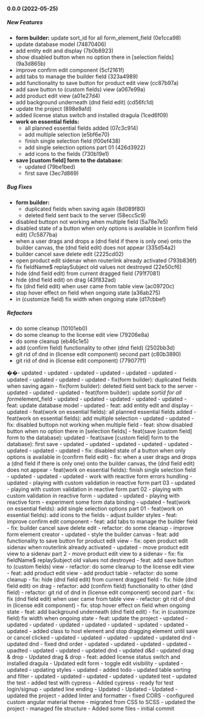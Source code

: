 #### 0.0.0 (2022-05-25)

##### New Features

* **form builder:**  update sort_id for all form_element_field (0e1cca98)
*  update database model (74870406)
*  add entity edit and display (7b0b8923)
*  show disabled button when no option there in [selection fields] (9a3d865b)
*  improve confirm edit component (5cf2161f)
*  add tabs to manage the builder field (323a4989)
*  add functionality to save button for product edit view (cc87b97a)
*  add save button to (custom fields) view (a067e99a)
*  add product edit view (a01e27d4)
*  add background underneath (dnd field edit) (cd56fc1d)
*  update the project (898e9afd)
*  added license status switch and installed dragula (1ced6f09)
* **work on essential fields:**
  *  all planned essential fields added (07c3c914)
  *  add multiple selection (e5bf6e70)
  *  finish single selection field (f00ef438)
  *  add single selection options part 01 (426d3922)
  *  add icons to the fields (730b19e1)
* **save [custom field] form to the database:**
  *  updated (79be1bed)
  *  first save (3ec7d869)

##### Bug Fixes

* **form builder:**
  *  duplicated fields when saving again (8d089f80)
  *  deleted field sent back to the server (58ecc5c9)
*  disabled buttopn not working when multiple field (5a78e7e5)
*  disabled state of a button when only options is available in (confirm field edit) (7c5877ba)
*  when a user drags and drops a (dnd field if there is only one) onto the builder canvas, the (dnd field edit) does not appear (335d54a2)
*  builder cancel save delete edit (2225cd02)
*  open product edit sidenav when routerlink already activated (793b836f)
*  fix fieldName$ replaySubject old values not destroyed (22e50cf6)
*  hide (dnd field edit) from current dragged field (791f7081)
*  hide (dnd field edit) on drag (43f832ad)
*  fix (dnd field edit) when user came from table view (ac09720c)
*  stop hover effect on field when ongoing state (a36ab275)
*  in (customize field) fix width when ongoing state (d17cbbef)

##### Refactors

*  do some cleanup (10101eb0)
*  do some cleanup to the license edit view (79206e8a)
*  do some cleanup (eb46c1e5)
*  add (confirm field) functionality to other (dnd field) (2502bb3d)
*  git rid of dnd in (license edit component) second part (c80b3890)
*  git rid of dnd in (license edit component) (779077f1)

��-   u p d a t e d  
 -   u p d a t e d  
 -   u p d a t e d  
 -   u p d a t e d  
 -   u p d a t e d  
 -   u p d a t e d  
 -   u p d a t e d  
 -   u p d a t e d  
 -   u p d a t e d  
 -   u p d a t e d  
 -   f i x ( f o r m   b u i l d e r ) :   d u p l i c a t e d   f i e l d s   w h e n   s a v i n g   a g a i n  
 -   f i x ( f o r m   b u i l d e r ) :   d e l e t e d   f i e l d   s e n t   b a c k   t o   t h e   s e r v e r  
 -   u p d a t e d  
 -   u p d a t e d  
 -   u p d a t e d  
 -   f e a t ( f o r m   b u i l d e r ) :   u p d a t e   s o r t _ i d   f o r   a l l   f o r m _ e l e m e n t _ f i e l d  
 -   u p d a t e d  
 -   u p d a t e d  
 -   u p d a t e d  
 -   u p d a t e d  
 -   u p d a t e d  
 -   f e a t :   u p d a t e   d a t a b a s e   m o d e l  
 -   u p d a t e d  
 -   f e a t :   a d d   e n t i t y   e d i t   a n d   d i s p l a y  
 -   u p d a t e d  
 -   f e a t ( w o r k   o n   e s s e n t i a l   f i e l d s ) :   a l l   p l a n n e d   e s s e n t i a l   f i e l d s   a d d e d  
 -   f e a t ( w o r k   o n   e s s e n t i a l   f i e l d s ) :   a d d   m u l t i p l e   s e l e c t i o n  
 -   u p d a t e d  
 -   u p d a t e d  
 -   f i x :   d i s a b l e d   b u t t o p n   n o t   w o r k i n g   w h e n   m u l t i p l e   f i e l d  
 -   f e a t :   s h o w   d i s a b l e d   b u t t o n   w h e n   n o   o p t i o n   t h e r e   i n   [ s e l e c t i o n   f i e l d s ]  
 -   f e a t ( s a v e   [ c u s t o m   f i e l d ]   f o r m   t o   t h e   d a t a b a s e ) :   u p d a t e d  
 -   f e a t ( s a v e   [ c u s t o m   f i e l d ]   f o r m   t o   t h e   d a t a b a s e ) :   f i r s t   s a v e  
 -   u p d a t e d  
 -   u p d a t e d  
 -   u p d a t e d  
 -   u p d a t e d  
 -   u p d a t e d  
 -   u p d a t e d  
 -   u p d a t e d  
 -   u p d a t e d  
 -   f i x :   d i s a b l e d   s t a t e   o f   a   b u t t o n   w h e n   o n l y   o p t i o n s   i s   a v a i l a b l e   i n   ( c o n f i r m   f i e l d   e d i t )  
 -   f i x :   w h e n   a   u s e r   d r a g s   a n d   d r o p s   a   ( d n d   f i e l d   i f   t h e r e   i s   o n l y   o n e )   o n t o   t h e   b u i l d e r   c a n v a s ,   t h e   ( d n d   f i e l d   e d i t )   d o e s   n o t   a p p e a r  
 -   f e a t ( w o r k   o n   e s s e n t i a l   f i e l d s ) :   f i n i s h   s i n g l e   s e l e c t i o n   f i e l d  
 -   u p d a t e d  
 -   u p d a t e d  
 -   u p d a t e d  
 -   w o r k   w i t h   r e a c t i v e   f o r m   e r r o r s   h u n d l i n g  
 -   u p d a t e d  
 -   p l a y i n g   w i t h   c u s t o m   v a l i d a t i o n   i n   r e a c t i v e   f o r m   p a r t   0 3  
 -   u p d a t e d  
 -   p l a y i n g   w i t h   c u s t o m   v a l i d a t i o n   i n   r e a c t i v e   f o r m   p a r t   0 2  
 -   p l a y i n g   w i t h   c u s t o m   v a l i d a t i o n   i n   r e a c t i v e   f o r m  
 -   u p d a t e d  
 -   u p d a t e d  
 -   p l a y i n g   w i t h   r e a c t i v e   f o r m  
 -   e x p e r i m e n t   s o m e   f o r m   d a t a   b i n d i n g  
 -   u p d a t e d  
 -   f e a t ( w o r k   o n   e s s e n t i a l   f i e l d s ) :   a d d   s i n g l e   s e l e c t i o n   o p t i o n s   p a r t   0 1  
 -   f e a t ( w o r k   o n   e s s e n t i a l   f i e l d s ) :   a d d   i c o n s   t o   t h e   f i e l d s  
 -   a d j u s t   b u i l d e r   s t y l e s  
 -   f e a t :   i m p r o v e   c o n f i r m   e d i t   c o m p o n e n t  
 -   f e a t :   a d d   t a b s   t o   m a n a g e   t h e   b u i l d e r   f i e l d  
 -   f i x :   b u i l d e r   c a n c e l   s a v e   d e l e t e   e d i t  
 -   r e f a c t o r :   d o   s o m e   c l e a n u p  
 -   i m p r o v e   f o r m   e l e m e n t   c r e a t o r  
 -   u p d a t e d  
 -   s t y l e   t h e   b u i l d e r   c a n v a s  
 -   f e a t :   a d d   f u n c t i o n a l i t y   t o   s a v e   b u t t o n   f o r   p r o d u c t   e d i t   v i e w  
 -   f i x :   o p e n   p r o d u c t   e d i t   s i d e n a v   w h e n   r o u t e r l i n k   a l r e a d y   a c t i v a t e d  
 -   u p d a t e d  
 -   m o v e   p r o d u c t   e d i t   v i e w   t o   a   s i d e n a v   p a r t   2  
 -   m o v e   p r o d u c t   e d i t   v i e w   t o   a   s i d e n a v  
 -   f i x :   f i x   f i e l d N a m e $   r e p l a y S u b j e c t   o l d   v a l u e s   n o t   d e s t r o y e d  
 -   f e a t :   a d d   s a v e   b u t t o n   t o   ( c u s t o m   f i e l d s )   v i e w  
 -   r e f a c t o r :   d o   s o m e   c l e a n u p   t o   t h e   l i c e n s e   e d i t   v i e w  
 -   f e a t :   a d d   p r o d u c t   e d i t   v i e w  
 -   a d d   p r o d u c t   t a b l e  
 -   r e f a c t o r :   d o   s o m e   c l e a n u p  
 -   f i x :   h i d e   ( d n d   f i e l d   e d i t )   f r o m   c u r r e n t   d r a g g e d   f i e l d  
 -   f i x :   h i d e   ( d n d   f i e l d   e d i t )   o n   d r a g  
 -   r e f a c t o r :   a d d   ( c o n f i r m   f i e l d )   f u n c t i o n a l i t y   t o   o t h e r   ( d n d   f i e l d )  
 -   r e f a c t o r :   g i t   r i d   o f   d n d   i n   ( l i c e n s e   e d i t   c o m p o n e n t )   s e c o n d   p a r t  
 -   f i x :   f i x   ( d n d   f i e l d   e d i t )   w h e n   u s e r   c a m e   f r o m   t a b l e   v i e w  
 -   r e f a c t o r :   g i t   r i d   o f   d n d   i n   ( l i c e n s e   e d i t   c o m p o n e n t )  
 -   f i x :   s t o p   h o v e r   e f f e c t   o n   f i e l d   w h e n   o n g o i n g   s t a t e  
 -   f e a t :   a d d   b a c k g r o u n d   u n d e r n e a t h   ( d n d   f i e l d   e d i t )  
 -   f i x :   i n   ( c u s t o m i z e   f i e l d )   f i x   w i d t h   w h e n   o n g o i n g   s t a t e  
 -   f e a t :   u p d a t e   t h e   p r o j e c t  
 -   u p d a t e d  
 -   u p d a t e d  
 -   u p d a t e d  
 -   u p d a t e d  
 -   u p d a t e d  
 -   u p d a t e d  
 -   u p d a t e d  
 -   u p d a t e d  
 -   u p d a t e d  
 -   a d d e d   c l a s s   t o   h o s t   e l e m e n t   a n d   s t o p   d r a g g i n g   e l e m e n t   u n t i l   s a v e   o r   c a n c e l   c l i c k e d  
 -   u p d a t e d  
 -   u p d a t e d  
 -   u p d a t e d  
 -   u p d a t e d  
 -   u p d a t e d   d n d  
 -   u p d a t e d   d n d  
 -   f i x e d   d n d   o r d e r  
 -   u p d a t e d  
 -   u p d a t e d  
 -   u p d a t e d  
 -   u p d a t e d  
 -   u p a d t e d  
 -   u p d a t e d  
 -   u p d a t e d  
 -   u p d a t e d   d n d  
 -   u p d a t e d   d & d  
 -   u p d a t e d   d r a g   &   d r o p  
 -   U p d a t e d   d r a g   &   d r o p  
 -   f e a t :   a d d e d   l i c e n s e   s t a t u s   s w i t c h   a n d   i n s t a l l e d   d r a g u l a  
 -   U p d a t e d   e d i t   f o r m  
 -   t o g g l e   e d i t   v i s i b i l i t y  
 -   u p d a t e d  
 -   u p d a t e d  
 -   u p d a t i n g   s t y l e s  
 -   u p d a t e d  
 -   a d d e d   t o d o  
 -   u p d a t e d   t a b l e   s o r t i n g   a n d   f i l t e r  
 -   u p d a t e d  
 -   u p d a t e d  
 -   u p d a t e d  
 -   u p d a t e d  
 -   u p d a t e d   t e s t  
 -   u p d a t e d   t h e   t e s t  
 -   a d d e d   t e s t   w i t h   c y p r e s s  
 -   A d d e d   c y p r e s s  
 -   r e a d y   f o r   t e s t   l o g i n / s i g n u p  
 -   u p d a t e d   l i n e   e n d i n g  
 -   U p d a t e d  
 -   U p d a t e d  
 -   U p d a t e d  
 -   u p d a t e d   t h e   p r o j e c t  
 -   a d d e d   l i n t e r   a n d   f o r m a t t e r  
 -   f i x e d   C O R S  
 -   c o n f i g u r e d   c u s t o m   a n g u l a r   m a t e r i a l   t h e m e  
 -   m i g r a t e d   f r o m   C S S   t o   S C S S  
 -   u p d a t e d   t h e   p r o j e c t  
 -   m a n a g e d   f i l e   s t r u c t u r e  
 -   A d d e d   s o m e   f i l e s  
 -   i n i t i a l   c o m m i t  
 